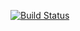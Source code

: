 [![Build Status](https://travis-ci.com/mcdobr/licenta-crawler.svg?branch=master)](https://travis-ci.com/mcdobr/licenta-crawler)
